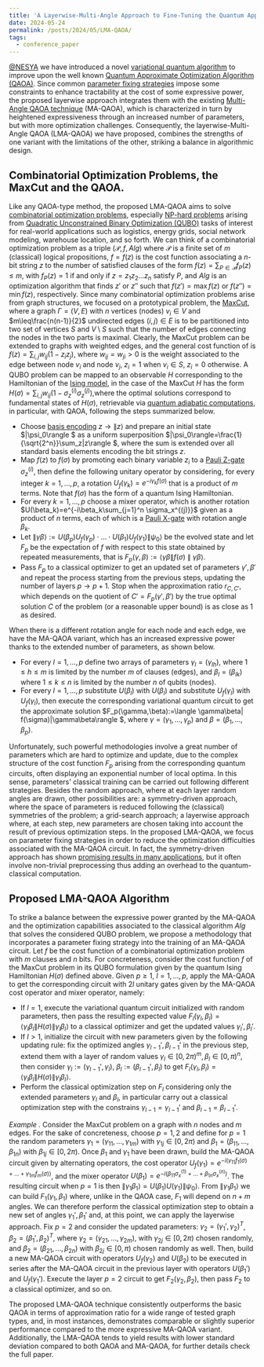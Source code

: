```yaml
---
title: 'A Layerwise-Multi-Angle Approach to Fine-Tuning the Quantum Approximate Optimization Algorithm'
date: 2024-05-24
permalink: /posts/2024/05/LMA-QAOA/
tags:
  - conference_paper
---
```


[@NESYA](https://github.com/NesyaLab) we have introduced a novel [variational quantum algorithm](https://arxiv.org/abs/2012.09265) to improve upon the well known [Quantum Approximate Optimization Algorithm (QAOA)](https://arxiv.org/abs/1411.4028). Since common [parameter fixing strategies](https://arxiv.org/abs/2108.05288) impose some constraints to enhance tractability at the cost of some expressive power, the proposed layerwise approach integrates them with the existing [Multi-Angle QAOA technique](https://arxiv.org/abs/2109.11455) (MA-QAOA), which is characterized in turn by heightened expressiveness through an increased number of parameters, but with more optimization challenges. Consequently, the layerwise-Multi-Angle QAOA (LMA-QAOA) we have proposed, combines the strengths of one variant with the limitations of the other, striking a balance in algorithmic design.

## Combinatorial Optimization Problems, the MaxCut and the QAOA.
Like any QAOA-type method, the proposed LMA-QAOA aims to solve [combinatorial optimization problems](https://en.wikipedia.org/wiki/Combinatorial_optimization), especially [NP-hard problems](https://en.wikipedia.org/wiki/NP-hardness) arising from [Quadratic Unconstrained Binary Optimization (QUBO)](https://en.wikipedia.org/wiki/Quadratic_unconstrained_binary_optimization) tasks of interest for real-world applications such as logistics, energy grids, social network modeling, warehouse location, and so forth. We can think of a combinatorial optimization problem as a triple $(\mathcal{P},f,Alg)$ where $\mathcal{P}$ is a finite set of $m$ (classical) logical propositions, $f=f(z)$ is the cost function associating a $n$-bit string $z$ to the number of satisfied clauses of the form $f(z)=\sum_{P\in\mathcal{P}}f_P(z) \leq m$, with $f_P(z)=1$ if and only if $z=z_1z_2\dots z_n$ satisfy $P$, and $Alg$ is an optimization algorithm that finds $z'$ or $z''$ such that $f(z')=\max f(z)$ or $f(z'')=\min f(z)$, respectively. Since many combinatorial optimization problems arise from graph structures, we focused on a prototypical problem, the [MaxCut](https://en.wikipedia.org/wiki/Maximum_cut), where a graph $\Gamma=(V,E)$ with $n$ vertices (nodes) $v_i\in V$ and $m\leq\frac{n(n-1)}{2}$ undirected edges $(i,j)\in E$ is to be partitioned into two set of vertices $S$ and $V\setminus S$ such that the number of edges connecting the nodes in the two parts is maximal. Clearly, the MaxCut problem can be extended to graphs with weighted edges, and the general cost function of is $f(z)=\sum_{i,j}w_{ij}(1-z_iz_j)$, where $w_{ij}=w_{ji}>0$ is the weight associated to the edge between node $v_i$ and node $v_j$, $z_i=1$ when $v_i\in S$, $z_i=0$ otherwise. A QUBO problem can be mapped to an observable $H$ corresponding to the Hamiltonian of the [Ising model](https://en.wikipedia.org/wiki/Ising_model), in the case of the MaxCut $H$ has the form $H(\sigma)=\sum_{i,j}w_{ij}(1-\sigma_z^{(i)}\sigma_z^{(j)})$,where the optimal solutions correspond to fundamental states of $H(\sigma)$, retrievable via [quantum adiabatic computations](https://en.wikipedia.org/wiki/Adiabatic_quantum_computation), in particular, with QAOA, following the steps summarized below.

- Choose [basis encoding](https://arxiv.org/abs/2311.10375) $z\to \|z\rangle$ and prepare an initial state $\|\psi_0\rangle $ as a uniform superposition $\|\psi_0\rangle=\frac{1}{\sqrt{2^n}}\sum_z\|z\rangle $, where the sum is extended over all standard basis elements encoding the bit strings $z$.
- Map $f(z)$ to $f(\sigma)$ by promoting each binary variable $z_i$ to a [Pauli Z-gate](https://en.wikipedia.org/wiki/Quantum_logic_gate) $\sigma_z^{(i)}$, then define the following unitary operator by considering, for every integer $k=1,\dots, p$, a rotation $U_f(\gamma_k)=e^{-i\gamma_k f(\sigma)}$ that is a product of $m$ terms. Note that $f(\sigma)$ has the form of a quantum Ising Hamiltonian.
- For every $k=1,\dots, p$ choose a mixer operator, which is another rotation $U(\beta_k)=e^{-i\beta_k\sum_{j=1}^n \sigma_x^{(j)}}$ given as a product of $n$ terms, each of which is a [Pauli X-gate](https://en.wikipedia.org/wiki/Quantum_logic_gate) with rotation angle $\beta_k$.
- Let $\|\gamma\beta\rangle:=U(\beta_p)U_f(\gamma_p)\cdot\dots\cdot U(\beta_{1})U_f(\gamma_{1})\|\psi_0\rangle$ be the evolved state and let $F_p$ be the expectation of $f$ with respect to this state obtained by repeated measurements, that is $F_p(\gamma,\beta):=\langle \gamma\beta\| f(\sigma)\ \|\ \gamma\beta\rangle$.
- Pass $F_p$ to a classical optimizer to get an updated set of parameters $\gamma',\beta'$ and repeat the process starting from the previous steps, updating the number of layers $p\to p+1$. Stop when the approximation ratio $r_{C,C'}$, which depends on the quotient of $C'=F_p(\gamma',\beta')$ by the true optimal solution $C$ of the problem (or a reasonable upper bound) is as close as 1 as desired.

When there is a different rotation angle for each node and each edge, we have the MA-QAOA variant, which has an increased expressive power thanks to the extended number of parameters, as shown below.

- For every $l=1,\dots, p$ define two arrays of parameters $\gamma_l=(\gamma_{lh})$, where $1\leq h\leq m$ is limited by the number $m$ of clauses (edges), and $\beta_l=(\beta_{lk})$ where $1\leq k\leq n$ is limited by the number $n$ of qubits (nodes).
- For every $l=1,\dots, p$ substitute $U(\beta_l)$ with $U(\beta_l)$ and substitute $U_f(\gamma_l)$ with $U_f(\gamma_l)$, then execute the corresponding variational quantum circuit to get the approximate solution $F_p(\gamma,\beta):=\langle \gamma\beta\| f(\sigma)\|\gamma\beta\rangle $, where $\gamma=(\gamma_1,\dots, \gamma_p)$ and $\beta=(\beta_1,\dots, \beta_p)$.

Unfortunately, such powerful methodologies involve a great number of parameters which are hard to optimize and update, due to the complex structure of the cost function $F_p$ arising from the corresponding quantum circuits, often displaying an exponential number of local optima. In this sense, parameters' classical training can be carried out following different strategies. Besides the random approach, where at each layer random angles are drawn, other possibilities are: a symmetry-driven approach, where the space of parameters is reduced following the (classical) symmetries of the problem; a grid-search approach; a layerwise approach where, at each step, new parameters are chosen taking into account the result of previous optimization steps. In the proposed LMA-QAOA, we focus on parameter fixing strategies in order to reduce the optimization difficulties associated with the MA-QAOA circuit. In fact, the symmetry-driven approach has shown [promising results in many applications](https://arxiv.org/abs/2012.04713), but it often involve non-trivial preprocessing thus adding an overhead to the quantum-classical computation.

## Proposed LMA-QAOA Algorithm
To strike a balance between the expressive power granted by the MA-QAOA and the optimization capabilities associated to the classical algorithm $Alg$ that solves the considered QUBO problem, we propose a methodology that incorporates a parameter fixing strategy into the training of an MA-QAOA circuit. Let $f$ be the cost function of a combinatorial optimization problem with $m$ clauses and $n$ bits. For concreteness, consider the cost function $f$ of the MaxCut problem in its QUBO formulation given by the quantum Ising Hamiltonian $H(\sigma)$ defined above. Given $p\geq 1$, $l=1,\dots, p$, apply the MA-QAOA to get the corresponding circuit with $2l$ unitary gates given by the MA-QAOA cost operator and mixer operator, namely:

- If $l=1$, execute the variational quantum circuit initialized with random parameters, then pass the resulting expected value $F_l(\gamma_l,\beta_l)=\langle\gamma_l\beta_l \| H(\sigma)\| \gamma_l\beta_l\rangle$ to a classical optimizer and get the updated values $\gamma_l',\beta_l'$.
- If $l>1$, initialize the circuit with new parameters given by the following updating rule: fix the optimized angles $\gamma_{l-1}',\beta_{l-1}'$ in the previous step, extend them with a layer of random values $\gamma_l\in [0,2\pi)^m,\beta_l\in [0,\pi)^n$, then consider $\gamma_l:=(\gamma_{l-1}',\gamma_l)$, $\beta_l:=(\beta_{l-1}',\beta_l)$ to get $F_l(\gamma_l,\beta_l)=\langle \gamma_l\beta_l\| H(\sigma)\|\gamma_l\beta_l\rangle$.
-  Perform the classical optimization step on $F_l$ considering only the extended parameters $\gamma_l$ and $\beta_l$, in particular carry out a classical optimization step with the constrains $\gamma_{l-1}=\gamma_{l-1}'$ and $\beta_{l-1}=\beta_{l-1}'$.

*Example .* Consider the MaxCut problem on a graph with $n$ nodes and $m$ edges. For the sake of concreteness, choose $p=1,2$ and define for $p=1$ the random parameters $\gamma_1=(\gamma_{11},\dots, \gamma_{1m})$ with $\gamma_{1j}\in [0,2\pi)$ and $\beta_1=(\beta_{11},\dots, \beta_{1n})$ with $\beta_{1j}\in [0,2\pi)$. Once $\beta_1$ and $\gamma_1$ have been drawn, build the MA-QAOA circuit given by alternating operators, the cost operator $U_f(\gamma_1)=e^{-i(\gamma_{11}f_1(\sigma)+\dots+\gamma_{1m}f_m(\sigma))}$, and the mixer operator $U(\beta_1)=e^{-i(\beta_{11}\sigma_x^{(1)}+\dots+\beta_{1n}\sigma_x^{(n)})}$. The resulting circuit when $p=1$ is then $\|\gamma_1\beta_1\rangle=U(\beta_1)U(\gamma_1)\|\psi_0\rangle$. From $\|\gamma_1\beta_1\rangle$ we can build $F_1(\gamma_1,\beta_1)$ where, unlike in the QAOA case, $F_1$ will depend on $n+m$ angles. We can therefore perform the classical optimization step to obtain a new set of angles $\gamma_1',\beta_1'$ and, at this point, we can apply the layerwise approach. Fix $p=2$ and consider the updated parameters: $\gamma_2=(\gamma_1',\gamma_2)^T$, $\beta_2=(\beta_1', \beta_2)^T$, where $\gamma_2=(\gamma_{21},\dots, \gamma_{2m})$, with $\gamma_{2j}\in [0,2\pi)$ chosen randomly, and $\beta_2=(\beta_{21},\dots, \beta_{2n})$ with $\beta_{2j}\in [0,\pi)$ chosen randomly as well. Then, build a new MA-QAOA circuit with operators $U_f(\gamma_2)$ and $U(\beta_2)$ to be executed in series after the MA-QAOA circuit in the previous layer with operators $U(\beta_1')$ and $U_f(\gamma_1')$. Execute the layer $p=2$ circuit to get $F_2(\gamma_2,\beta_2)$, then pass $F_2$ to a classical optimizer, and so on.

The proposed LMA-QAOA technique consistently outperforms the basic QAOA in terms of approximation ratio for a wide range of tested graph types, and, in most instances, demonstrates comparable or slightly superior performance compared to the more expressive MA-QAOA variant. Additionally, the LMA-QAOA tends to yield results with lower standard deviation compared to both QAOA and MA-QAOA, for further details check the full paper.


